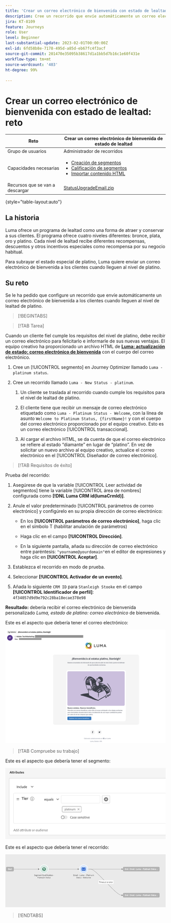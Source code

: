 ```yaml
---
title: 'Crear un correo electrónico de bienvenida con estado de lealtad: reto'
description: Cree un recorrido que envíe automáticamente un correo electrónico de bienvenida a los clientes cuando lleguen al nivel de lealtad.
jira: KT-8109
feature: Journeys
role: User
level: Beginner
last-substantial-update: 2023-02-01T00:00:00Z
exl-id: 6fd58b8e-7178-495d-a85d-eb67fc4f3acf
source-git-commit: 201470e35095b38617d1a1bb5d7b16c1e60f431e
workflow-type: tm+mt
source-wordcount: '403'
ht-degree: 99%

---
```


# Crear un correo electrónico de bienvenida con estado de lealtad: reto

| Reto | Crear un correo electrónico de bienvenida de estado de lealtad |
|---|---|
| Grupo de usuarios | Administrador de recorridos |
| Capacidades necesarias | <ul><li>[Creación de segmentos](https://experienceleague.adobe.com/docs/journey-optimizer-learn/tutorials/profiles-segments-subscriptions/create-segments.html?lang=es)</li> <li>[Calificación de segmentos](https://experienceleague.adobe.com/docs/journey-optimizer-learn/tutorials/journeys/use-case-read-segment-qualification.html)</li><li>[Importar contenido HTML](https://experienceleague.adobe.com/docs/journey-optimizer-learn/tutorials/email-channel/import-and-author-html-email-content.html?lang=es)</li></ul> |
| Recursos que se van a descargar | [StatusUpgradeEmail.zip](/help/challenges/assets/email-assets/StatusUpgradeEmail.zip) |

{style="table-layout:auto"}

## La historia

Luma ofrece un programa de lealtad como una forma de atraer y conservar a sus clientes. El programa ofrece cuatro niveles diferentes: bronce, plata, oro y platino. Cada nivel de lealtad recibe diferentes recompensas, descuentos y otros incentivos especiales como recompensa por su negocio habitual.

Para subrayar el estado especial de platino, Luma quiere enviar un correo electrónico de bienvenida a los clientes cuando lleguen al nivel de platino.

## Su reto

Se le ha pedido que configure un recorrido que envíe automáticamente un correo electrónico de bienvenida a los clientes cuando lleguen al nivel de lealtad de platino.

>[!BEGINTABS]

>[!TAB Tarea]

Cuando un cliente fiel cumple los requisitos del nivel de platino, debe recibir un correo electrónico para felicitarlo e informarle de sus nuevas ventajas. El equipo creativo ha proporcionado un archivo HTML de **[Luma: actualización de estado; correo electrónico de bienvenida](/help/challenges/assets/email-assets/StatusUpgradeEmail.zip)** con el cuerpo del correo electrónico.

1. Cree un [!UICONTROL segmento] en Journey Optimizer llamado `Luma - platinum status`.

1. Cree un recorrido llamado `Luma - New Status - platinum`.

   1. Un cliente se traslada al recorrido cuando cumple los requisitos para el nivel de lealtad de platino.

   1. El cliente tiene que recibir un mensaje de correo electrónico etiquetado como `Luma - Platinum Status - Welcome`, con la línea de asunto `Welcome to Platinum Status, {firstName}!` y con el cuerpo del correo electrónico proporcionado por el equipo creativo. Esto es un correo electrónico [!UICONTROL transaccional].

   1. Al cargar el archivo HTML, se da cuenta de que el correo electrónico se refiere al estado “diamante” en lugar de “platino”. En vez de solicitar un nuevo archivo al equipo creativo, actualice el correo electrónico en el [!UICONTROL Diseñador de correo electrónico].

>[!TAB Requisitos de éxito]

Prueba del recorrido:

1. Asegúrese de que la variable [!UICONTROL Leer actividad de segmentos] tiene la variable [!UICONTROL área de nombres] configurada como **[!DNL Luma CRM id(lumaCrmId)]**.

1. Anule el valor predeterminado [!UICONTROL parámetros de correo electrónico] y configúrelo en su propia dirección de correo electrónico:
   * En los **[!UICONTROL parámetros de correo electrónico]**, haga clic en el símbolo T (habilitar anulación de parámetros)

   * Haga clic en el campo **[!UICONTROL Dirección]**.

   * En la siguiente pantalla, añada su dirección de correo electrónico entre paréntesis: `"yourname@yourdomain"`en el editor de expresiones y haga clic en **[!UICONTROL Aceptar]**.

1. Establezca el recorrido en modo de prueba.

1. Seleccionar **[!UICONTROL Activador de un evento]**.

1. Añada lo siguiente `CRM ID` para `Stanleigh Stooke` en el campo **[!UICONTROL Identificador de perfil]**: `4f34057d9d9e792c28ba18ecae378e98`

**Resultado:** debería recibir el correo electrónico de bienvenida personalizado *Luma, estado de platino: correo electrónico* de bienvenida.

Este es el aspecto que debería tener el correo electrónico:

![Luma, actualización de estado: correo electrónico de bienvenida](/help/challenges/assets/status-upgrade-welcome-email.png)

>[!TAB Compruebe su trabajo]

Este es el aspecto que debería tener el segmento:

![Luma - estado de platino - segmento](/help/challenges/assets/segment-luma-platinum-status.png)

Este es el aspecto que debería tener el recorrido:

![platino-estado-actualización-recorrido](/help/challenges/assets/journey-luma-status-upgrade.png)

>[!ENDTABS]
